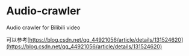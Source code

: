 # Audio-crawler
Audio crawler for Bilibili video

可以参考[https://blog.csdn.net/qq_44921056/article/details/131524620](https://blog.csdn.net/qq_44921056/article/details/131524620)
